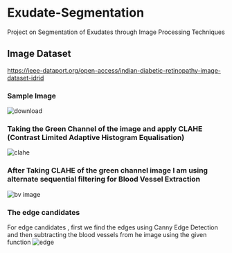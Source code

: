 # Exudate-Segmentation
Project on Segmentation of Exudates through Image Processing Techniques
## Image Dataset 
https://ieee-dataport.org/open-access/indian-diabetic-retinopathy-image-dataset-idrid
### Sample Image
![download](https://user-images.githubusercontent.com/44440114/114540923-b6624e00-9c73-11eb-8e92-c643274e7e63.png)
### Taking the Green Channel of the image and apply CLAHE (Contrast Limited Adaptive Histogram Equalisation) 
![clahe](https://user-images.githubusercontent.com/44440114/114541219-0c36f600-9c74-11eb-99e0-84a80ce9e75d.png)

### After Taking CLAHE of the green channel image I am using alternate sequential filtering for Blood Vessel Extraction
![bv image](https://user-images.githubusercontent.com/44440114/114541416-54eeaf00-9c74-11eb-942c-472769ace95f.png)
### The edge candidates
For edge candidates , first we find the edges using Canny Edge Detection and then subtracting the blood vessels from he image using the given function 
![edge](https://user-images.githubusercontent.com/44440114/114541822-d47c7e00-9c74-11eb-8392-1ee9111044d0.png)
